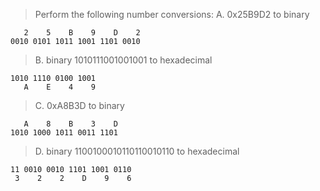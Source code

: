 > Perform the following number conversions:
> A. 0x25B9D2 to binary
```
   2    5    B    9    D    2
0010 0101 1011 1001 1101 0010
```

> B. binary 1010111001001001 to hexadecimal
```
1010 1110 0100 1001
   A    E    4    9
```

> C. 0xA8B3D to binary
```
   A    8    B    3    D
1010 1000 1011 0011 1101
```

> D. binary 1100100010110110010110 to hexadecimal
```
11 0010 0010 1101 1001 0110
 3    2    2    D    9    6
```
